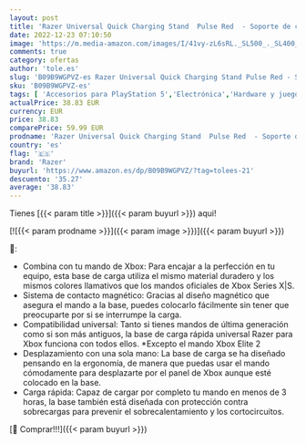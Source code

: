 ```yaml
---
layout: post
title: 'Razer Universal Quick Charging Stand  Pulse Red  - Soporte de carga rápida para los mandos de Xbox  carga rápida  compatibilidad universal para mandos nuevos y antiguos  Rojo'
date: 2022-12-23 07:10:50
image: 'https://m.media-amazon.com/images/I/41vy-zL6sRL._SL500_._SL400_.jpg'
comments: true
category: ofertas
author: 'tole.es'
slug: 'B09B9WGPVZ-es Razer Universal Quick Charging Stand Pulse Red - Soporte...'
sku: 'B09B9WGPVZ-es'
tags: [ 'Accesorios para PlayStation 5','Electrónica','Hardware y juegos para PlayStation 5','Videojuegos','razer','xbox','🇪🇸', ]
actualPrice: 38.83 EUR
currency: EUR
price: 38.83
comparePrice: 59.99 EUR
prodname: 'Razer Universal Quick Charging Stand  Pulse Red  - Soporte de carga rápida para los mandos de Xbox  carga rápida  compatibilidad universal para mandos nuevos y antiguos  Rojo'
country: 'es'
flag: '🇪🇸'
brand: 'Razer'
buyurl: 'https://www.amazon.es/dp/B09B9WGPVZ/?tag=tolees-21'
descuento: '35.27'
average: '38.83'
---
```


Tienes [{{< param title >}}]({{< param buyurl >}}) aqui!

[![{{< param prodname >}}]({{< param image >}})]({{< param buyurl >}})

🔎:

- Combina con tu mando de Xbox: Para encajar a la perfección en tu equipo, esta base de carga utiliza el mismo material duradero y los mismos colores llamativos que los mandos oficiales de Xbox Series X|S.
- Sistema de contacto magnético: Gracias al diseño magnético que asegura el mando a la base, puedes colocarlo fácilmente sin tener que preocuparte por si se interrumpe la carga.
- Compatibilidad universal: Tanto si tienes mandos de última generación como si son más antiguos, la base de carga rápida universal Razer para Xbox funciona con todos ellos. *Excepto el mando Xbox Elite 2
- Desplazamiento con una sola mano: La base de carga se ha diseñado pensando en la ergonomía, de manera que puedas usar el mando cómodamente para desplazarte por el panel de Xbox aunque esté colocado en la base.
- Carga rápida: Capaz de cargar por completo tu mando en menos de 3 horas, la base también está diseñada con protección contra sobrecargas para prevenir el sobrecalentamiento y los cortocircuitos.

[🛒 Comprar!!!]({{< param buyurl >}})
